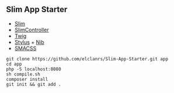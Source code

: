 ## Slim App Starter

- [Slim](http://docs.slimframework.com)
- [SlimController](https://github.com/fortrabbit/slimcontroller)
- [Twig](http://docs.slimframework.com)
- [Stylus](http://learnboost.github.io/stylus/) + [Nib](http://visionmedia.github.io/nib/)
- [SMACSS](http://smacss.com/book/)

```
git clone https://github.com/elclanrs/Slim-App-Starter.git app
cd app
php -S localhost:8080
sh compile.sh
composer install
git init && git add .
```
